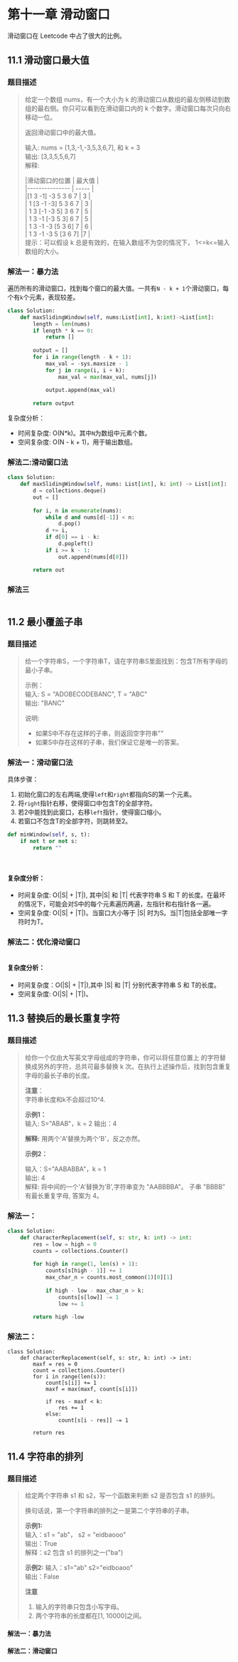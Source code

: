 # 第十一章 滑动窗口

滑动窗口在 Leetcode 中占了很大的比例。

## 11.1 滑动窗口最大值

### 题目描述
> 给定一个数组 nums，有一个大小为 k 的滑动窗口从数组的最左侧移动到数组的最右侧。你只可以看到在滑动窗口内的 k 个数字。滑动窗口每次只向右移动一位。
>
> 返回滑动窗口中的最大值。
>
> 输入: nums = [1,3,-1,-3,5,3,6,7], 和 k = 3  
> 输出: [3,3,5,5,6,7]   
> 解释: 
> 
> |滑动窗口的位置         |     最大值  |  
|---------------        |       -----  |  
|[1  3  -1] -3  5  3  6  7  |    3  |  
| 1 [3  -1  -3] 5  3  6  7  |    3  |  
| 1  3 [-1  -3  5] 3  6  7  |   5  |  
| 1  3  -1 [-3  5  3] 6  7  |  5  |  
| 1  3  -1  -3 [5  3  6] 7  | 6  |  
| 1  3  -1  -3  5 [3  6  7] |7  |  
> 提示：可以假设 k 总是有效的，在输入数组不为空的情况下， 1<=k<=输入数组的大小。

### 解法一：暴力法

遍历所有的滑动窗口，找到每个窗口的最大值。一共有`N - k + 1`个滑动窗口，每个有`k`个元素，表现较差。

```python
class Solution:
    def maxSlidingWindow(self, nums:List[int], k:int)->List[int]:
        length = len(nums)
        if length * k == 0:
            return []
            
        output = []
        for i in range(length - k + 1):
            max_val = -sys.maxsize - 1
            for j in range(i, i + k):
                max_val = max(max_val, nums[j])
                
            output.append(max_val)
            
        return output
```

复杂度分析：
* 时间复杂度: O(N*k)。其中`N`为数组中元素个数。
* 空间复杂度: O(N - k + 1)，用于输出数组。



### 解法二:滑动窗口法

```python
class Solution:
    def maxSlidingWindow(self, nums: List[int], k: int) -> List[int]:
        d = collections.deque()
        out = []
        
        for i, n in enumerate(nums):
            while d and nums[d[-1]] < n:
                d.pop()
            d += i,
            if d[0] == i - k:
                d.popleft()
            if i >= k - 1:
                out.append(nums[d[0]])

        return out
```

### 解法三

```

```

## 11.2 最小覆盖子串

### 题目描述

> 给一个字符串S，一个字符串T，请在字符串S里面找到：包含T所有字母的最小子串。
>
> 示例：  
> 输入: S = "ADOBECODEBANC", T = "ABC"  
> 输出: "BANC"  
> 
> 说明:
> 
> * 如果S中不存在这样的子串，则返回空字符串""
> * 如果S中存在这样的子串，我们保证它是唯一的答案。

### 解法一：滑动窗口法

具体步骤：

1. 初始化窗口的左右两端,使得`left`和`right`都指向S的第一个元素。
2. 将`right`指针右移，使得窗口中包含T的全部字符。
3. 若2中能找到此窗口，右移`left`指针，使得窗口缩小。
4. 若窗口不包含T的全部字符，则跳转至2。

```python
def minWindow(self, s, t):
    if not t or not s:
        return ""
        
    
```

#### 复杂度分析：
* 时间复杂度: O(|S| + |T|), 其中|S| 和 |T| 代表字符串 S 和 T 的长度。在最坏的情况下，可能会对S中的每个元素遍历两遍，左指针和右指针各一遍。
* 空间复杂度: O(|S| + |T|)。当窗口大小等于 |S| 时为S。当|T|包括全部唯一字符时为T。

### 解法二：优化滑动窗口
```python
```

#### 复杂度分析：
* 时间复杂度：O(|S| + |T|),其中 |S| 和 |T| 分别代表字符串 S 和 T的长度。
* 空间复杂度: O(|S| + |T|)。

## 11.3 替换后的最长重复字符

### 题目描述

> 给你一个仅由大写英文字母组成的字符串，你可以将任意位置上 的字符替换成另外的字符，总共可最多替换 k 次。在执行上述操作后，找到包含重复字母的最长子串的长度。
> 
> **注意**：  
> 字符串长度和k不会超过10^4.
>
> **示例1：**  
> 输入: S="ABAB"，k = 2
> 输出：4
>
> **解释:** 用两个'A'替换为两个'B'，反之亦然。
>
> **示例2：**
>
> 输入：S="AABABBA"，k = 1  
> 输出: 4  
> 解释: 将中间的一个'A'替换为'B',字符串变为 "AABBBBA"。
子串 "BBBB" 有最长重复字母, 答案为 4。

### 解法一：

```python
class Solution:
    def characterReplacement(self, s: str, k: int) -> int:
        res = low = high = 0
        counts = collections.Counter()
        
        for high in range(1, len(s) + 1):
            counts[s[high - 1]] += 1
            max_char_n = counts.most_common(1)[0][1]
            
            if high - low - max_char_n > k:
                counts[s[low]] -= 1
                low += 1
        
        return high -low
```

### 解法二：
```
class Solution:
    def characterReplacement(self, s: str, k: int) -> int:
        maxf = res = 0
        count = collections.Counter()
        for i in range(len(s)):
            count[s[i]] += 1
            maxf = max(maxf, count[s[i]])
            
            if res - maxf < k:
                res += 1
            else:
                count[s[i - res]] -= 1
                
        return res
```

## 11.4 字符串的排列

### 题目描述
> 给定两个字符串 s1 和 s2，写一个函数来判断 s2 是否包含 s1 的排列。
> 
> 换句话说，第一个字符串的排列之一是第二个字符串的子串。
> 
> **示例1:**  
> 输入：s1 = "ab"， s2 = "eidbaooo"  
> 输出：True  
> 解释：s2 包含 s1 的排列之一("ba")  
>
> **示例2:**
> 输入：s1="ab" s2="eidboaoo"  
> 输出：False
>
> **注意**  
> 1. 输入的字符串只包含小写字母。
> 2. 两个字符串的长度都在[1, 10000]之间。

#### 解法一：暴力法

#### 解法二：滑动窗口



